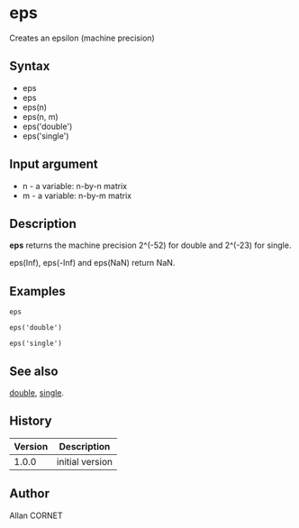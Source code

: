 

# eps

Creates an epsilon (machine precision)

## Syntax

- eps
- eps
- eps(n)
- eps(n, m)
- eps('double')
- eps('single')

## Input argument

 - n - a variable: n-by-n matrix
 - m - a variable: n-by-m matrix

## Description


  <p><b>eps</b> returns the machine precision 2^(-52) for double and 2^(-23) for single.</p>
  <p>eps(Inf), eps(-Inf) and eps(NaN) return NaN.</p>


## Examples

```Nelson
eps
```
```Nelson
eps('double')
```
```Nelson
eps('single')
```

## See also

[double](../double/double.md), [single](../single/single.md).
## History

|Version|Description|
|------|------|
|1.0.0|initial version|


## Author

Allan CORNET



